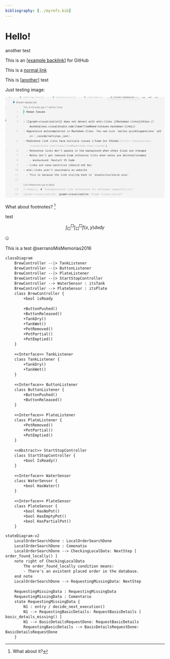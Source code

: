 ```yaml
---
bibliography: [../myrefs.bib]
---
```


# Hello!

another test

This is an [[example backlink]] for GitHub

This is a [normal link](example%20backlink.md)

This is [[another]] test

Just testing image:

![testing](attachments/2022-11-26-20-21-27.png)

What about footnotes? [^1]

test

$$
\int_{\Box}^{\Box} \int_{\Box}^{\Box} f(x, y) dx dy
$$

🤐

This is a test @serranoMisMemorias2016

```mermaid
classDiagram
    BrewController --|> TankListener
    BrewController --|> ButtonListener
    BrewController --|> PlateListener
    BrewController --|> StartStopController
    BrewController --> WaterSensor : itsTank
    BrewController --> PlateSensor : itsPlate
    class BrewController {
        +bool isReady

        +ButtonPushed()
        +ButtonReleased()
        +TankDry()
        +TankWet()
        +PotRemoved()
        +PotPartial()
        +PotEmptied()
    }

    <<Interface>> TankListener
    class TankListener {
        +TankDry()
        +TankWet()
    }

    <<Interface>> ButtonListener
    class ButtonListener {
        +ButtonPushed()
        +ButtonReleased()
    }

    <<Interface>> PlateListener
    class PlateListener {
        +PotRemoved()
        +PotPartial()
        +PotEmptied()
    }

    <<Abstract>> StartStopController
    class StartStopController {
        +bool IsReady()
    }

    <<Interface>> WaterSensor
    class WaterSensor {
        +bool HasWater()
    }

    <<Interface>> PlateSensor
    class PlateSensor {
        +bool HasNoPot()
        +bool HasEmptyPot()
        +bool HasPartialPot()
    }
```

```mermaid
stateDiagram-v2
    LocalOrderSearchDone : LocalOrderSearchDone
    LocalOrderSearchDone : Comenatio
    LocalOrderSearchDone --> CheckingLocalData: NextStep [ order_found_locally() ]
    note right of CheckingLocalData
        The order_found_locally condition means:
        - There's an existent placed order in the database.
    end note
    LocalOrderSearchDone --> RequestingMissingData: NextStep

    RequestingMissingData : RequestingMissingData
    RequestingMissingData : Comentario
    state RequestingMissingData {
        N1 : entry / decide_next_execution()
        N1 --> RequestingBasicDetails: RequestBasicDetails [ basic_details_missing() ]
        N1 --> BasicDetailsRequestDone: RequestBasicDetails
        RequestingBasicDetails --> BasicDetailsRequestDone: BasicDetailsRequestDone
    }
```

[^1]: What about it?

[//begin]: # "Autogenerated link references for markdown compatibility"
[example backlink]: <example backlink> "example backlink"
[another]: another "another"
[//end]: # "Autogenerated link references"
